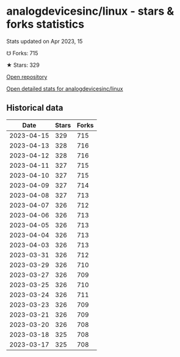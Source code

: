# analogdevicesinc/linux - stars & forks statistics

Stats updated on Apr 2023, 15

☋ Forks: 715

★ Stars: 329

[Open repository](https://github.com/analogdevicesinc/linux)

[Open detailed stats for analogdevicesinc/linux](https://reviewgithub.com/rep/analogdevicesinc/linux)

## Historical data
| Date | Stars | Forks |
|------|-------|-------|
| 2023-04-15 | 329 | 715 | 
| 2023-04-13 | 328 | 716 | 
| 2023-04-12 | 328 | 716 | 
| 2023-04-11 | 327 | 715 | 
| 2023-04-10 | 327 | 715 | 
| 2023-04-09 | 327 | 714 | 
| 2023-04-08 | 327 | 713 | 
| 2023-04-07 | 326 | 712 | 
| 2023-04-06 | 326 | 713 | 
| 2023-04-05 | 326 | 713 | 
| 2023-04-04 | 326 | 713 | 
| 2023-04-03 | 326 | 713 | 
| 2023-03-31 | 326 | 712 | 
| 2023-03-29 | 326 | 710 | 
| 2023-03-27 | 326 | 709 | 
| 2023-03-25 | 326 | 710 | 
| 2023-03-24 | 326 | 711 | 
| 2023-03-23 | 326 | 709 | 
| 2023-03-21 | 326 | 709 | 
| 2023-03-20 | 326 | 708 | 
| 2023-03-18 | 325 | 708 | 
| 2023-03-17 | 325 | 708 | 

